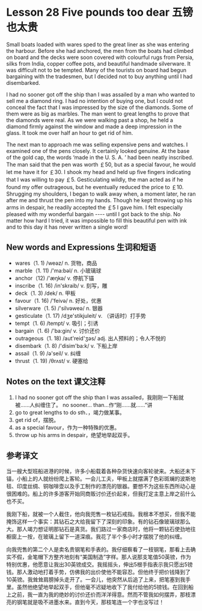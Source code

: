 # Lesson 28 Five pounds too dear 五镑也太贵
Small boats loaded with wares sped to the great liner as she was entering the harbour. Before she had anchored, the men from the boats had climbed on board and the decks were soon covered with colourful rugs from Persia, silks from India, copper coffee pots, and beautiful handmade silverware. It was difficult not to be tempted. Many of the tourists on board had begun bargaining with the tradesmen, but I decided not to buy anything until I had disembarked.

I had no sooner got off the ship than I was assailed by a man who wanted to sell me a diamond ring. I had no intention of buying one, but I could not conceal the fact that I was impressed by the size of the diamonds. Some of them were as big as marbles. The man went to great lengths to prove that the diamonds were real. As we were walking past a shop, he held a diamond firmly against the window and made a deep impression in the glass. It took me over half an hour to get rid of him.

The next man to approach me was selling expensive pens and watches. I examined one of the pens closely. It certainly looked genuine. At the base of the gold cap, the words ‘made in the U. S. A. ’ had been neatly inscribed. The man said that the pen was worth ￡50, but as a special favour, he would let me have it for ￡30. I shook my head and held up five fingers indicating that I was willing to pay ￡5. Gesticulating wildly, the man acted as if he found my offer outrageous, but he eventually reduced the price to ￡10. Shrugging my shoulders, I began to walk away when, a moment later, he ran after me and thrust the pen into my hands. Though he kept throwing up his arms in despair, he readily accepted the ￡5 I gave him. I felt especially pleased with my wonderful bargain ---- until I got back to the ship. No matter how hard I tried, it was impossible to fill this beautiful pen with ink and to this day it has never written a single word!

## New words and Expressions 生词和短语

* wares（1. 1) /weəz/ n. 货物，商品
* marble（1. 11) /'ma:bəl/ n. 小玻璃球
* anchor（12) /'æŋkə/ v. 停航下锚
* inscribe（1. 16) /in'skraib/ v. 刻写，雕
* deck（1. 3) /dek/ n. 甲板
* favour（1. 16) /'feivə/ n. 好处，优惠
* silverware（1. 5) /'silvəweə/ n. 银器
* gesticulate（1. 17) /dʒe'stikjuleit/ v. （讲话时）打手势
* tempt（1. 6) /tempt/ v. 吸引；引诱
* bargain（1. 6) /'ba:gin/ v. 讨价还价
* outrageous（1. 18) /aut'reid'ʒəs/ adj. 出人预料的；令人不悦的
* disembark（1. 8) /'disim'ba:k/ v. 下船上岸
* assail（1. 9) /ə'seil/ v. 纠缠
* thrust（1. 19) /θrʌst/ v. 硬塞给

## Notes on the text 课文注释

1. I had no sooner got off the ship than I was assailed，我刚刚一下船就被……人纠缠住了。 no sooner… than…作“刚……就……”讲
2. go to great lengths to do sth．，竭力做某事。
3. get rid of，摆脱。
4. as a special favour，作为一种特殊的优惠。
5. throw up his arms in despair，绝望地举起双手。

## 参考译文

当一艘大型班船进港的时候，许多小船载着各种杂货快速向客轮驶来。大船还未下锚，小船上的人就纷纷爬上客轮。一会儿工夫，甲板上就摆满了色彩斑斓的波斯地毯、印度丝绸、铜咖啡壶以及手工制作的漂亮的银器。要想不为这些东西所动心是很困难的。船上的许多游客开始同商贩讨价还价起来，但我打定主意上岸之前什么也不买。

我刚下船，就被一个人截住，他向我兜售一枚钻石戒指。我根本不想买，但我不能掩饰这样一个事实：其钻石之大给我留下了深刻的印象。有的钻石像玻璃球那么大。那人竭力想证明那钻石是真货。我们路过一家商店时，他将一颗钻石使劲地往橱窗上一按，在玻璃上留下一道深痕。我花了半个多小时才摆脱了他的纠缠。

向我兜售的第二个人是卖名贵钢笔和手表的。我仔细察看了一枝钢笔，那看上去确实不假，金笔帽下方整齐地刻有“美国制造”字样。那人说那支笔值50英镑，作为特别优惠，他愿意让我出30英镑成交。我摇摇头，伸出5根手指表示我只愿出5镑钱。那人激动地打着手势，仿佛我的出价使他不能容忍。但他终于把价钱降到了10英镑。我耸耸肩膀掉头走开了。一会儿，他突然从后追了上来，把笔塞到我手里。虽然他绝望地举起双手，但他毫不迟疑地收下了我付给他的5镑钱。在回到船上之前，我一直为我的绝妙的讨价还价而洋洋得意。然而不管我如何摆弄，那枝漂亮的钢笔就是吸不进墨水来。直到今天，那枝笔连一个字也没写过！
